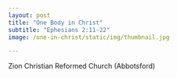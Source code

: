 ```yaml
---
layout: post
title: "One Body in Christ"
subtitle: "Ephesians 2:11-22"
image: /one-in-christ/static/img/thumbnail.jpg

---
```


Zion Christian Reformed Church (Abbotsford)
